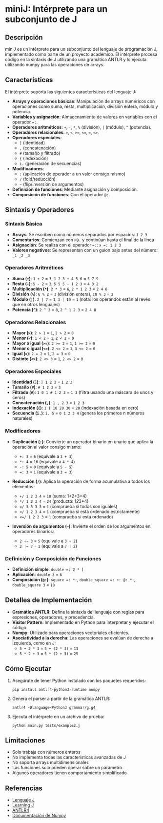 # miniJ: Intérprete para un subconjunto de J

## Descripción

miniJ es un intérprete para un subconjunto del lenguaje de programación J, implementado como parte de un proyecto académico. El intérprete procesa código en la sintaxis de J utilizando una gramática ANTLR y lo ejecuta utilizando numpy para las operaciones de arrays.

## Características

El intérprete soporta las siguientes características del lenguaje J:

- **Arrays y operaciones básicas**: Manipulación de arrays numéricos con operaciones como suma, resta, multiplicación, división entera, módulo y potencia.
- **Variables y asignación**: Almacenamiento de valores en variables con el operador `=:`.
- **Operadores aritméticos**: `+`, `-`, `*`, `%` (división), `|` (módulo), `^` (potencia).
- **Operadores relacionales**: `>`, `<`, `>=`, `<=`, `=`, `<>`.
- **Operadores especiales**: 
  - `]` (identidad)
  - `,` (concatenación)
  - `#` (tamaño y filtrado)
  - `{` (indexación)
  - `i.` (generación de secuencias)
- **Modificadores**:
  - `:` (aplicación de operador a un valor consigo mismo)
  - `/` (fold/reducción)
  - `~` (flip/inversión de argumentos)
- **Definición de funciones**: Mediante asignación y composición.
- **Composición de funciones**: Con el operador `@:`.

## Sintaxis y Operadores

### Sintaxis Básica

- **Arrays**: Se escriben como números separados por espacios: `1 2 3`
- **Comentarios**: Comienzan con `NB.` y continúan hasta el final de la línea
- **Asignación**: Se realiza con el operador `=:`: `x =: 1 2 3`
- **Valores negativos**: Se representan con un guion bajo antes del número: `_1 _2 _3`

### Operadores Aritméticos

- **Suma (`+`)**: `1 + 2` = `3`, `1 2 3 + 4 5 6` = `5 7 9`
- **Resta (`-`)**: `5 - 2` = `3`, `5 5 5 - 1 2 3` = `4 3 2`
- **Multiplicación (`*`)**: `2 * 3` = `6`, `2 * 1 2 3` = `2 4 6`
- **División (`%`)**: `6 % 2` = `3` (división entera), `10 % 3` = `3`
- **Módulo (`|`)**: `2 | 7` = `1`, `3 | 10` = `1` (nota: los operandos están al revés que en otros lenguajes)
- **Potencia (`^`)**: `2 ^ 3` = `8`, `2 ^ 1 2 3` = `2 4 8`

### Operadores Relacionales

- **Mayor (`>`)**: `2 > 1` = `1`, `2 > 2` = `0`
- **Menor (`<`)**: `1 < 2` = `1`, `2 < 2` = `0`
- **Mayor o igual (`>=`)**: `2 >= 2` = `1`, `1 >= 2` = `0`
- **Menor o igual (`<=`)**: `2 <= 2` = `1`, `3 <= 2` = `0`
- **Igual (`=`)**: `2 = 2` = `1`, `2 = 3` = `0`
- **Distinto (`<>`)**: `2 <> 3` = `1`, `2 <> 2` = `0`

### Operadores Especiales

- **Identidad (`]`)**: `] 1 2 3` = `1 2 3`
- **Tamaño (`#`)**: `# 1 2 3` = `3`
- **Filtrado (`#`)**: `1 0 1 # 1 2 3` = `1 3` (filtra usando una máscara de unos y ceros)
- **Concatenación (`,`)**: `1 , 2 3` = `1 2 3`
- **Indexación (`{`)**: `1 { 10 20 30` = `20` (indexación basada en cero)
- **Secuencia (`i.`)**: `i. 5` = `0 1 2 3 4` (genera los primeros n números naturales)

### Modificadores

- **Duplicación (`:`)**: Convierte un operador binario en unario que aplica la operación al valor consigo mismo:
  - `+: 3` = `6` (equivale a `3 + 3`)
  - `*: 4` = `16` (equivale a `4 * 4`)
  - `-: 5` = `0` (equivale a `5 - 5`)
  - `=: 3` = `1` (equivale a `3 = 3`)

- **Reducción (`/`)**: Aplica la operación de forma acumulativa a todos los elementos:
  - `+/ 1 2 3 4` = `10` (suma: 1+2+3+4)
  - `*/ 1 2 3 4` = `24` (producto: 1*2*3*4)
  - `=/ 3 3 3 3` = `1` (comprueba si todos son iguales)
  - `</ 1 2 3 4` = `1` (comprueba si está ordenado estrictamente)
  - `<=/ 1 2 2 3` = `1` (comprueba si está ordenado)

- **Inversión de argumentos (`~`)**: Invierte el orden de los argumentos en operadores binarios:
  - `2 +~ 3` = `5` (equivale a `3 + 2`)
  - `2 |~ 7` = `1` (equivale a `7 | 2`)

### Definición y Composición de Funciones

- **Definición simple**: `double =: 2 * ]`
- **Aplicación**: `double 3` = `6`
- **Composición (`@:`)**: `square =: *:`, `double_square =: +: @: *:`, `double_square 3` = `18`

## Detalles de Implementación

- **Gramática ANTLR**: Define la sintaxis del lenguaje con reglas para expresiones, operadores, y precedencia.
- **Visitor Pattern**: Implementado en Python para interpretar y ejecutar el código.
- **Numpy**: Utilizado para operaciones vectoriales eficientes.
- **Asociatividad a la derecha**: Las operaciones se evalúan de derecha a izquierda, como en J:
  - `5 + 2 * 3` = `5 + (2 * 3)` = `11`
  - `5 * 2 + 3` = `5 * (2 + 3)` = `25`

## Cómo Ejecutar

1. Asegúrate de tener Python instalado con los paquetes requeridos:
   ```
   pip install antlr4-python3-runtime numpy
   ```

2. Genera el parser a partir de la gramática ANTLR:
   ```
   antlr4 -Dlanguage=Python3 grammar/g.g4
   ```

3. Ejecuta el intérprete en un archivo de prueba:
   ```
   python main.py tests/example2.j
   ```

## Limitaciones

- Solo trabaja con números enteros
- No implementa todas las características avanzadas de J
- No soporta arrays multidimensionales
- Las funciones solo pueden operar sobre un parámetro
- Algunos operadores tienen comportamiento simplificado

## Referencias

- [Lenguaje J](https://www.jsoftware.com/)
- [Learning J](https://www.jsoftware.com/help/learning/contents.htm)
- [ANTLR4](https://www.antlr.org/)
- [Documentación de Numpy](https://numpy.org/doc/)
